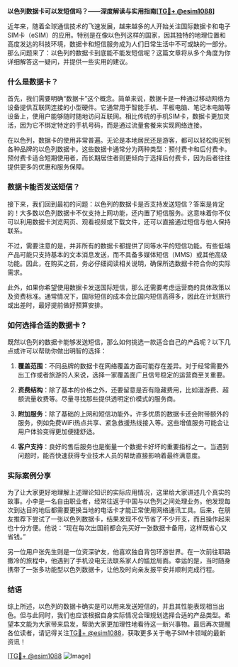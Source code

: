 **以色列数据卡可以发短信吗？——深度解读与实用指南[[TG💪+ @esim1088](https://t.me/s/esim1088)]**

近年来，随着全球通信技术的飞速发展，越来越多的人开始关注国际数据卡和电子SIM卡（eSIM）的应用。特别是在像以色列这样的国家，因其独特的地理位置和高度发达的科技环境，数据卡和短信服务成为人们日常生活中不可或缺的一部分。那么问题来了：以色列的数据卡到底能不能发短信呢？这篇文章将从多个角度为你详细解答这一疑问，并提供一些实用的建议。

### 什么是数据卡？

首先，我们需要明确“数据卡”这个概念。简单来说，数据卡是一种通过移动网络为设备提供互联网连接的小型硬件。它通常用于智能手机、平板电脑、笔记本电脑等设备上，使用户能够随时随地访问互联网。相比传统的手机SIM卡，数据卡更加灵活，因为它不绑定特定的手机号码，而是通过流量套餐来实现网络连接。

在以色列，数据卡的使用非常普遍。无论是本地居民还是游客，都可以轻松购买到各种品牌的以色列数据卡。这些数据卡通常分为两种类型：预付费卡和后付费卡。预付费卡适合短期使用者，而长期居住者则更倾向于选择后付费卡，因为后者往往提供更多的优惠和服务保障。

### 数据卡能否发送短信？

接下来，我们回到最初的问题：以色列的数据卡是否支持发送短信？答案是肯定的！大多数以色列数据卡不仅支持上网功能，还内置了短信服务。这意味着你不仅可以利用数据卡浏览网页、观看视频或下载文件，还可以直接通过短信与他人保持联系。

不过，需要注意的是，并非所有的数据卡都提供了同等水平的短信功能。有些低端产品可能只支持基本的文本消息发送，而不具备多媒体短信（MMS）或其他高级功能。因此，在购买之前，务必仔细阅读相关说明，确保所选数据卡符合你的实际需求。

此外，如果你希望使用数据卡发送国际短信，那么还需要考虑运营商的具体政策以及资费标准。通常情况下，国际短信的成本会比国内短信高得多，因此在计划旅行或出差时，最好提前做好预算安排。

### 如何选择合适的数据卡？

既然以色列的数据卡能够发送短信，那么如何挑选一款适合自己的产品呢？以下几点或许可以帮助你做出明智的选择：

1. **覆盖范围**：不同品牌的数据卡在网络覆盖方面可能存在差异。对于经常需要外出工作或者旅游的人来说，选择一家覆盖面广且信号稳定的运营商至关重要。
   
2. **资费结构**：除了基本的价格之外，还要留意是否有隐藏费用，比如漫游费、超额流量收费等。尽量寻找那些提供透明定价模式的服务商。
    
3. **附加服务**：除了基础的上网和短信功能外，许多优质的数据卡还会附带额外的服务，例如免费WiFi热点共享、紧急救援热线接入等。这些增值服务可能会让用户体验变得更加便捷舒适。
    
4. **客户支持**：良好的售后服务也是衡量一个数据卡好坏的重要指标之一。当遇到问题时，能否快速获得专业技术人员的帮助直接影响着最终满意度。

### 实际案例分享

为了让大家更好地理解上述理论知识的实际应用情况，这里给大家讲述几个真实的故事。小李是一名自由职业者，经常往返于中国与以色列之间处理业务。他发现每次到达目的地后都需要更换当地的电话卡才能正常使用网络通讯工具。后来，在朋友推荐下尝试了一张以色列数据卡，结果发现不仅节省了不少开支，而且操作起来也十分方便。他说：“现在每次出国前都会先买好一张数据卡备用，这样既省心又省钱。”

另一位用户张先生则是一位资深驴友，他喜欢独自背包环游世界。在一次前往耶路撒冷的旅程中，他遇到了手机没电无法联系家人的尴尬局面。幸运的是，当时随身携带了一张多功能型以色列数据卡，让他及时向亲友报平安并顺利完成行程。

### 结语

综上所述，以色列的数据卡确实是可以用来发送短信的，并且其性能表现相当出色。但与此同时，我们也应该根据自身实际情况合理规划选择合适的产品类型。希望本文能为大家带来启发，帮助大家更加理性地看待这一新兴事物。最后再次提醒各位读者，请记得关注[TG💪+ @esim1088](https://t.me/s/esim1088)，获取更多关于电子SIM卡领域的最新资讯！

[[TG💪+ @esim1088](https://t.me/s/esim1088) ![Image](https://i.postimg.cc/4NQfJmqS/Snipaste-2025-05-13-00-14-12.png)]